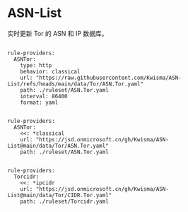 
# ASN-List

实时更新 Tor 的 ASN 和 IP 数据库。

<pre><code class="language-javascript">
rule-providers:
  ASNTor:
    type: http
    behavior: classical
    url: "https://raw.githubusercontent.com/Kwisma/ASN-List/refs/heads/main/data/Tor/ASN.Tor.yaml"
    path: ./ruleset/ASN.Tor.yaml
    interval: 86400
    format: yaml
</code></pre>

<pre><code class="language-javascript">
rule-providers:
  ASNTor:
    <<: *classical
    url: "https://jsd.onmicrosoft.cn/gh/Kwisma/ASN-List@main/data/Tor/ASN.Tor.yaml"
    path: ./ruleset/ASN.Tor.yaml
</code></pre>

<pre><code class="language-javascript">
rule-providers:
  Torcidr:
    <<: *ipcidr
    url: "https://jsd.onmicrosoft.cn/gh/Kwisma/ASN-List@main/data/Tor/CIDR.Tor.yaml"
    path: ./ruleset/Torcidr.yaml
</code></pre>